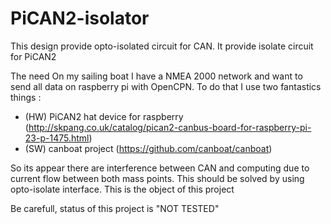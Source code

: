 # PiCAN2-isolator
This design provide opto-isolated circuit for CAN. It provide isolate circuit for PiCAN2


The need
On my sailing boat I have a NMEA 2000 network and want to send all data on raspberry pi with OpenCPN.
To do that I use two fantastics things : 
  - (HW) PiCAN2 hat device for raspberry (http://skpang.co.uk/catalog/pican2-canbus-board-for-raspberry-pi-23-p-1475.html) 
  - (SW) canboat project (https://github.com/canboat/canboat)
  
  So its appear there are interference between CAN and computing due to current flow between both mass points.
  This should be solved by using opto-isolate interface. This is the object of this project


Be carefull, status of this project is "NOT TESTED"
